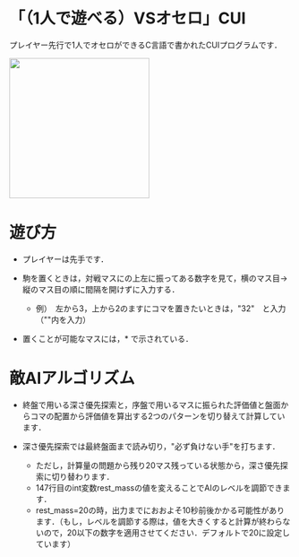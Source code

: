 # 「（1人で遊べる）VSオセロ」CUI
プレイヤー先行で1人でオセロができるC言語で書かれたCUIプログラムです．

<img src="scene.png" width="250">


<h1>遊び方</h1>

- プレイヤーは先手です．

- 駒を置くときは，対戦マスにの上左に振ってある数字を見て，横のマス目→縦のマス目の順に間隔を開けずに入力する．
  - 例）　左から3，上から2のますにコマを置きたいときは，"32"　と入力（""内を入力）
 
- 置くことが可能なマスには，* で示されている．

<h1>敵AIアルゴリズム</h1>

- 終盤で用いる深さ優先探索と，序盤で用いるマスに振られた評価値と盤面からコマの配置から評価値を算出する2つのパターンを切り替えて計算しています．

- 深さ優先探索では最終盤面まで読み切り，"必ず負けない手"を打ちます．
  - ただし，計算量の問題から残り20マス残っている状態から，深さ優先探索に切り替わります．
  - 147行目のint変数rest_massの値を変えることでAIのレベルを調節できます．
  - rest_mass=20の時，出力までにおおよそ10秒前後かかる可能性があります．（もし，レベルを調節する際は，値を大きくすると計算が終わらないので，20以下の数字を適用させてください．デフォルトで20に設定しています）
  
